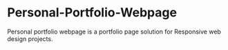 # Personal-Portfolio-Webpage
Personal portfolio webpage is a portfolio page solution for Responsive web design projects. 
